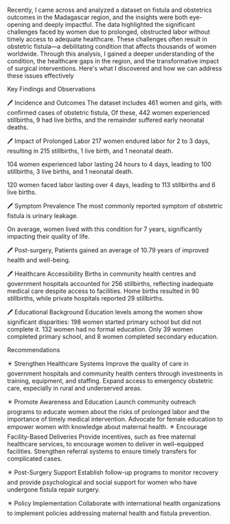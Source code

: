 Recently, I came across and analyzed a dataset on fistula and obstetrics outcomes in the Madagascar region, and the insights were both eye-opening and deeply impactful. The data highlighted the significant challenges faced by women due to prolonged, obstructed labor without timely access to adequate healthcare. These challenges often result in obstetric fistula—a debilitating condition that affects thousands of women worldwide.
Through this analysis, I gained a deeper understanding of the condition, the healthcare gaps in the region, and the transformative impact of surgical interventions. Here's what I discovered and how we can address these issues effectively

Key Findings and Observations

🖊️ Incidence and Outcomes
The dataset includes 461 women and girls, with confirmed cases of obstetric fistula, Of these, 442 women experienced stillbirths, 9 had live births, and the remainder suffered early neonatal deaths.

🖊️ Impact of Prolonged Labor
217 women endured labor for 2 to 3 days, resulting in 215 stillbirths, 1 live birth, and 1 neonatal death.

104 women experienced labor lasting 24 hours to 4 days, leading to 100 stillbirths, 3 live births, and 1 neonatal death.

120 women faced labor lasting over 4 days, leading to 113 stillbirths and 6 live births.

🖊️ Symptom Prevalence
The most commonly reported symptom of obstetric fistula is urinary leakage. 

On average, women lived with this condition for 7 years, significantly impacting their quality of life.

🖊️ Post-surgery, 
Patients gained an average of 10.79 years of improved health and well-being.

🖊️ Healthcare Accessibility
Births in community health centres and government hospitals accounted for 256 stillbirths, reflecting inadequate medical care despite access to facilities.
Home births resulted in 90 stillbirths, while private hospitals reported 29 stillbirths.

🖊️ Educational Background
Education levels among the women show significant disparities:
198 women started primary school but did not complete it.
132 women had no formal education.
Only 39 women completed primary school, and 8 women completed secondary education.

Recommendations

✴️ Strengthen Healthcare Systems
Improve the quality of care in government hospitals and community health centers through investments in training, equipment, and staffing.
Expand access to emergency obstetric care, especially in rural and underserved areas.

✴️ Promote Awareness and Education
Launch community outreach programs to educate women about the risks of prolonged labor and the importance of timely medical intervention.
Advocate for female education to empower women with knowledge about maternal health.
✴️ Encourage Facility-Based Deliveries
Provide incentives, such as free maternal healthcare services, to encourage women to deliver in well-equipped facilities.
Strengthen referral systems to ensure timely transfers for complicated cases.

✴️ Post-Surgery Support
Establish follow-up programs to monitor recovery and provide psychological and social support for women who have undergone fistula repair surgery.

✴️ Policy Implementation
Collaborate with international health organizations to implement policies addressing maternal health and fistula prevention.
